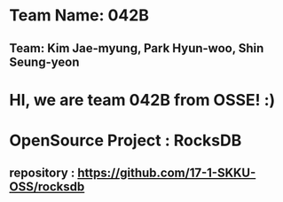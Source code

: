 # Team Name: 042B
## Team: Kim Jae-myung, Park Hyun-woo, Shin Seung-yeon
 
# HI, we are team 042B from OSSE! :)

# OpenSource Project : RocksDB
## repository : https://github.com/17-1-SKKU-OSS/rocksdb
